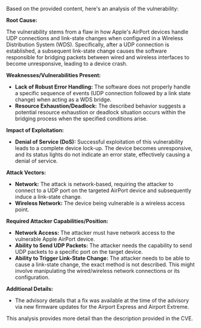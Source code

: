 Based on the provided content, here's an analysis of the vulnerability:

**Root Cause:**

The vulnerability stems from a flaw in how Apple's AirPort devices handle UDP connections and link-state changes when configured in a Wireless Distribution System (WDS). Specifically, after a UDP connection is established, a subsequent link-state change causes the software responsible for bridging packets between wired and wireless interfaces to become unresponsive, leading to a device crash.

**Weaknesses/Vulnerabilities Present:**

-   **Lack of Robust Error Handling:** The software does not properly handle a specific sequence of events (UDP connection followed by a link state change) when acting as a WDS bridge.
-   **Resource Exhaustion/Deadlock:** The described behavior suggests a potential resource exhaustion or deadlock situation occurs within the bridging process when the specified conditions arise.

**Impact of Exploitation:**

-   **Denial of Service (DoS):** Successful exploitation of this vulnerability leads to a complete device lock-up. The device becomes unresponsive, and its status lights do not indicate an error state, effectively causing a denial of service.

**Attack Vectors:**

-   **Network:** The attack is network-based, requiring the attacker to connect to a UDP port on the targeted AirPort device and subsequently induce a link-state change.
-   **Wireless Network:** The device being vulnerable is a wireless access point.

**Required Attacker Capabilities/Position:**

-   **Network Access:** The attacker must have network access to the vulnerable Apple AirPort device.
-   **Ability to Send UDP Packets:** The attacker needs the capability to send UDP packets to a specific port on the target device.
-   **Ability to Trigger Link-State Change:**  The attacker needs to be able to cause a link-state change, the exact method is not described. This might involve manipulating the wired/wireless network connections or its configuration.

**Additional Details:**
- The advisory details that a fix was available at the time of the advisory via new firmware updates for the Airport Express and Airport Extreme.

This analysis provides more detail than the description provided in the CVE.